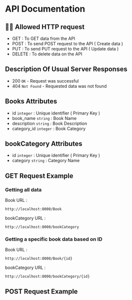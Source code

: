 # API Documentation
## 💁‍♀️ Allowed HTTP request
- GET : To GET data from the API
- POST    : To send POST request to the API ( Create data )
- PUT     : To send PUT request to the API ( Update data )
- DELETE  : To delete data on the API 
## Description Of Usual Server Responses
- 200 `OK` - Request was successful
- 404 `Not Found` - Requested data was not found
## Books Attributes
- id `integer` : Unique identifier ( Primary Key )
- book_name `string` : Book Name
- description `string` : Book Description
- category_id `integer` : Book Category
## bookCategory Attributes
- id `integer` : Unique identifier ( Primary Key )
- category `string` : Category Name
## GET Request Example
### Getting all data
Book URL : 
```
http://localhost:8000/Book
```
bookCategory URL : 
```
http://localhost:8000/bookCategory
```
### Getting a specific book data based on ID
Book URL : 
```
http://localhost:8000/Book/{id}
```
bookCategory URL : 
```
http://localhost:8000/bookCategory/{id}
```
## POST Request Example

